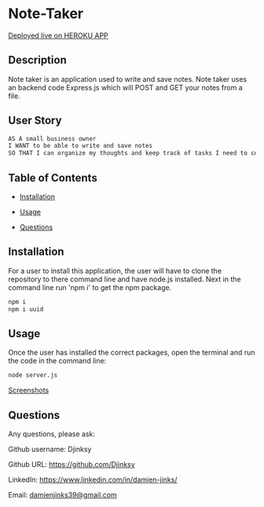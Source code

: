 # Note-Taker

[Deployed live on HEROKU APP](https://drive.google.com/file/d/1tDyg0xN0sM2IbZiQ4sBu0ks88VuItEUm/view?usp=sharing) 


## Description

Note taker is an application used to write and save notes. Note taker uses an backend code Express.js which will POST and GET your notes from a file.


## User Story
```md
AS A small business owner
I WANT to be able to write and save notes
SO THAT I can organize my thoughts and keep track of tasks I need to complete
```


## Table of Contents

* [Installation](#installation)

* [Usage](#usage)

* [Questions](#questions)


## Installation

For a user to install this application, the user will have to clone the repository to there command line and have node.js installed.
Next in the command line run 'npm i' to get the npm package.
```md
npm i 
npm i uuid
```

## Usage 

Once the user has installed the correct packages, open the terminal and run the code in the command line:
```md
node server.js
```

[Screenshots]()
## Questions 

Any questions, please ask:

Github username: Djinksy

Github URL: https://github.com/Djinksy

LinkedIn: https://www.linkedin.com/in/damien-jinks/ 

Email: damienjinks39@gmail.com




